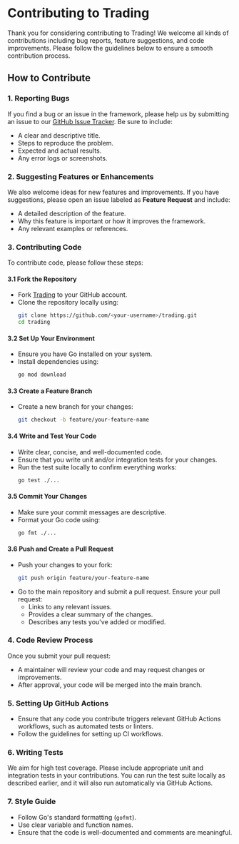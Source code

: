 # Contributing to Trading

Thank you for considering contributing to Trading! We welcome all kinds of contributions including bug reports, feature suggestions, and code improvements. Please follow the guidelines below to ensure a smooth contribution process.

## How to Contribute

### 1. Reporting Bugs
If you find a bug or an issue in the framework, please help us by submitting an issue to our [GitHub Issue Tracker](https://github.com/Pr47h4m/trading/issues). Be sure to include:
- A clear and descriptive title.
- Steps to reproduce the problem.
- Expected and actual results.
- Any error logs or screenshots.

### 2. Suggesting Features or Enhancements
We also welcome ideas for new features and improvements. If you have suggestions, please open an issue labeled as **Feature Request** and include:
- A detailed description of the feature.
- Why this feature is important or how it improves the framework.
- Any relevant examples or references.

### 3. Contributing Code
To contribute code, please follow these steps:

#### 3.1 Fork the Repository
- Fork [Trading](https://github.com/Pr47h4m/trading) to your GitHub account.
- Clone the repository locally using:
  ```bash
  git clone https://github.com/<your-username>/trading.git
  cd trading
  ```

#### 3.2 Set Up Your Environment
- Ensure you have Go installed on your system.
- Install dependencies using:
  ```bash
  go mod download
  ```

#### 3.3 Create a Feature Branch
- Create a new branch for your changes:
  ```bash
  git checkout -b feature/your-feature-name
  ```

#### 3.4 Write and Test Your Code
- Write clear, concise, and well-documented code.
- Ensure that you write unit and/or integration tests for your changes.
- Run the test suite locally to confirm everything works:
  ```bash
  go test ./...
  ```

#### 3.5 Commit Your Changes
- Make sure your commit messages are descriptive.
- Format your Go code using:
  ```bash
  go fmt ./...
  ```

#### 3.6 Push and Create a Pull Request
- Push your changes to your fork:
  ```bash
  git push origin feature/your-feature-name
  ```
- Go to the main repository and submit a pull request. Ensure your pull request:
  - Links to any relevant issues.
  - Provides a clear summary of the changes.
  - Describes any tests you've added or modified.

### 4. Code Review Process
Once you submit your pull request:
- A maintainer will review your code and may request changes or improvements.
- After approval, your code will be merged into the main branch.

### 5. Setting Up GitHub Actions
- Ensure that any code you contribute triggers relevant GitHub Actions workflows, such as automated tests or linters.
- Follow the guidelines for setting up CI workflows.

### 6. Writing Tests
We aim for high test coverage. Please include appropriate unit and integration tests in your contributions. You can run the test suite locally as described earlier, and it will also run automatically via GitHub Actions.

### 7. Style Guide
- Follow Go's standard formatting (`gofmt`).
- Use clear variable and function names.
- Ensure that the code is well-documented and comments are meaningful.
